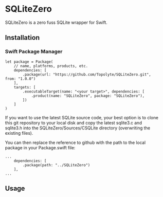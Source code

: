 # SQLiteZero

SQLiteZero is a zero fuss SQLite wrapper for Swift.

## Installation

### Swift Package Manager

```
let package = Package(
    // name, platforms, products, etc.
    dependencies: [
        .package(url: "https://github.com/Topolyte/SQLiteZero.git", from: "1.0.0")
    ],
    targets: [
        .executableTarget(name: "<your target>", dependencies: [
            .product(name: "SQLiteZero", package: "SQLiteZero"),
        ])
    ]
)
```
If you want to use the latest SQLite source code,
your best option is to clone this git repository to your local disk
and copy the latest sqlite3.c and sqlite3.h into the
SQLiteZero/Sources/CSQLite directory (overwriting the existing files).

You can then replace the reference to github with the path to the local package
in your Package.swift file:

```
...
    dependencies: [
        .package(path: "../SQLiteZero")
    ],
...
```

## Usage


